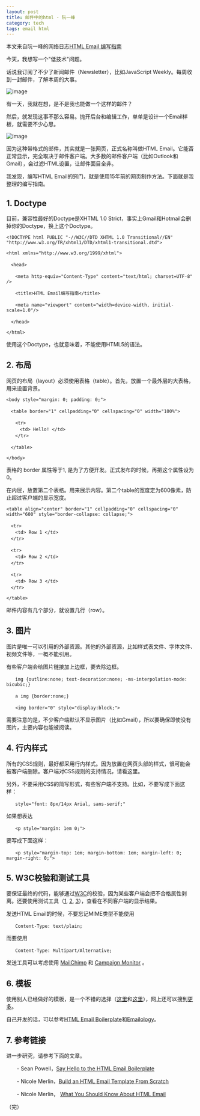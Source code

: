 ```yaml
---
layout: post
title: 邮件中的html - 阮一峰
category: tech
tags: email html
---
```


本文来自阮一峰的网络日志[HTML Email 编写指南](http://www.ruanyifeng.com/blog/2013/06/html_email.html)

今天，我想写一个"低技术"问题。

话说我订阅了不少了新闻邮件（Newsletter），比如JavaScript Weekly。每周收到一封邮件，了解本周的大事。



![image](https://cdn.kelu.org/blog/2015/01/bg2013061502.jpg)

有一天，我就在想，是不是我也能做一个这样的邮件？

然后，就发现这事不那么容易。抛开后台和编辑工作，单单是设计一个Email样板，就需要不少心思。

![image](https://cdn.kelu.org/blog/2015/01/bg2013061501.jpg)

因为这种带格式的邮件，其实就是一张网页，正式名称叫做HTML Email。它能否正常显示，完全取决于邮件客户端。大多数的邮件客户端（比如Outlook和Gmail），会过滤HTML设置，让邮件面目全非。

我发现，编写HTML Email的窍门，就是使用15年前的网页制作方法。下面就是我整理的编写指南。

## 1. Doctype

目前，兼容性最好的Doctype是XHTML 1.0 Strict，事实上Gmail和Hotmail会删掉你的Doctype，换上这个Doctype。

    <!DOCTYPE html PUBLIC "-//W3C//DTD XHTML 1.0 Transitional//EN" "http://www.w3.org/TR/xhtml1/DTD/xhtml1-transitional.dtd">
    
    <html xmlns="http://www.w3.org/1999/xhtml">
    
    　<head>
    
    　　<meta http-equiv="Content-Type" content="text/html; charset=UTF-8" />
    
    　　<title>HTML Email编写指南</title>
    
    　　<meta name="viewport" content="width=device-width, initial-scale=1.0"/>
    
    　</head>
    
    </html>

使用这个Doctype，也就意味着，不能使用HTML5的语法。

## 2. 布局

网页的布局（layout）必须使用表格（table）。首先，放置一个最外层的大表格，用来设置背景。

    <body style="margin: 0; padding: 0;">
    
    　<table border="1" cellpadding="0" cellspacing="0" width="100%">
    
    　　<tr>
    　　　<td> Hello! </td>
    　　</tr>
    
    　</table>
    
    </body>

表格的 border 属性等于1, 是为了方便开发。正式发布的时候，再把这个属性设为0。

在内层，放置第二个表格。用来展示内容。第二个table的宽度定为600像素，防止超过客户端的显示宽度。

    <table align="center" border="1" cellpadding="0" cellspacing="0" width="600" style="border-collapse: collapse;">
    
    　<tr>
    　　<td> Row 1 </td>
    　</tr>
    
    　<tr>
    　　<td> Row 2 </td>
    　</tr>
    
    　<tr>
    　　<td> Row 3 </td>
    　</tr>
    
    </table>

邮件内容有几个部分，就设置几行（row）。

## 3. 图片

图片是唯一可以引用的外部资源。其他的外部资源，比如样式表文件、字体文件、视频文件等，一概不能引用。

有些客户端会给图片链接加上边框，要去除边框。

    　　img {outline:none; text-decoration:none; -ms-interpolation-mode: bicubic;}
    
    　　a img {border:none;}
    
    　　<img border="0" style="display:block;">

需要注意的是，不少客户端默认不显示图片（比如Gmail），所以要确保即使没有图片，主要内容也能被阅读。

## 4. 行内样式

所有的CSS规则，最好都采用行内样式。因为放置在网页头部的样式，很可能会被客户端删除。客户端对CSS规则的支持情况，请看这里。

另外，不要采用CSS的简写形式，有些客户端不支持。比如，不要写成下面这样：

    　　style="font: 8px/14px Arial, sans-serif;"

如果想表达

    　　<p style="margin: 1em 0;">

要写成下面这样：

    　　<p style="margin-top: 1em; margin-bottom: 1em; margin-left: 0; margin-right: 0;">

## 5. W3C校验和测试工具

要保证最终的代码，能够通过[W3C](http://validator.w3.org/)的校验，因为某些客户端会把不合格属性剥离。还要使用测试工具（[1](http://mailchimp.com/features/inbox-inspector/), [2](https://litmus.com/), [3](http://www.emailonacid.com/)），查看在不同客户端的显示结果。

发送HTML Email的时候，不要忘记MIME类型不能使用

    　　Content-Type: text/plain;

而要使用

    　　Content-Type: Multipart/Alternative;

发送工具可以考虑使用 [MailChimp](http://mailchimp.com/) 和 [Campaign Monitor](http://www.campaignmonitor.com/) 。

## 6. 模板

使用别人已经做好的模板，是一个不错的选择（[这里](http://mailchimp.com/features/email-templates/)和[这里](http://www.campaignmonitor.com/templates/all/)），网上还可以搜到[更多](http://www.google.com.hk/search?q=email+template)。

自己开发的话，可以参考[HTML Email Boilerplate](http://htmlemailboilerplate.com/)和[Emailology](http://www.emailology.org/#1)。

## 7. 参考链接

进一步研究，请参考下面的文章。

　　- Sean Powell，[Say Hello to the HTML Email Boilerplate](http://hub.tutsplus.com/tutorials/say-hello-to-the-html-email-boilerplate--webdesign-5143)


　　- Nicole Merlin，[Build an HTML Email Template From Scratch](http://webdesign.tutsplus.com/tutorials/htmlcss-tutorials/build-an-html-email-template-from-scratch/)


　　- Nicole Merlin， [What You Should Know About HTML Email](http://hub.tutsplus.com/tutorials/what-you-should-know-about-html-email--webdesign-12908)

（完）
